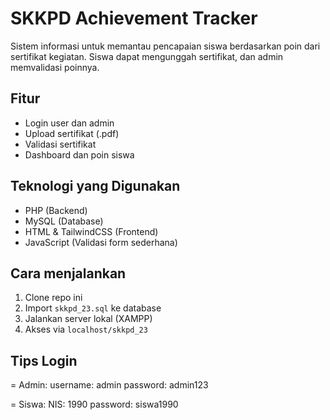 # SKKPD Achievement Tracker

Sistem informasi untuk memantau pencapaian siswa berdasarkan poin dari sertifikat kegiatan. Siswa dapat mengunggah sertifikat, dan admin memvalidasi poinnya.

## Fitur
- Login user dan admin
- Upload sertifikat (.pdf)
- Validasi sertifikat
- Dashboard dan poin siswa

## Teknologi yang Digunakan
- PHP (Backend)
- MySQL (Database)
- HTML & TailwindCSS (Frontend)
- JavaScript (Validasi form sederhana)

## Cara menjalankan
1. Clone repo ini
2. Import `skkpd_23.sql` ke database
3. Jalankan server lokal (XAMPP)
4. Akses via `localhost/skkpd_23`

## Tips Login
= Admin: 
username: admin
password: admin123

= Siswa: 
NIS: 1990
password: siswa1990

